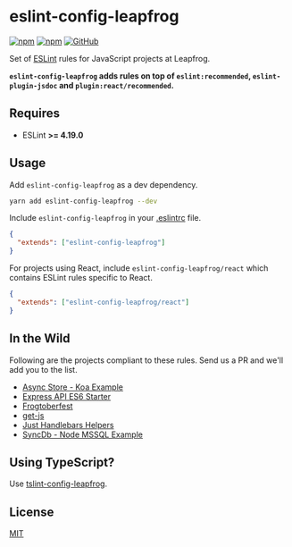 # eslint-config-leapfrog

[![npm](https://img.shields.io/npm/v/eslint-config-leapfrog?style=flat-square)](https://badge.fury.io/js/eslint-config-leapfrog)
[![npm](https://img.shields.io/npm/dm/eslint-config-leapfrog?style=flat-square)](https://npmjs.org/package/eslint-config-leapfrog)
[![GitHub](https://img.shields.io/github/license/leapfrogtechnology/eslint-config-leapfrog?style=flat-square)](LICENSE)

Set of [ESLint](https://eslint.org/) rules for JavaScript projects at Leapfrog.

**`eslint-config-leapfrog` adds rules on top of `eslint:recommended`, `eslint-plugin-jsdoc` and `plugin:react/recommended`.**

## Requires

- ESLint **>= 4.19.0**

## Usage

Add `eslint-config-leapfrog` as a dev dependency.

```bash
yarn add eslint-config-leapfrog --dev
```

Include `eslint-config-leapfrog` in your [.eslintrc](https://eslint.org/docs/user-guide/getting-started#configuration) file.

```json
{
  "extends": ["eslint-config-leapfrog"]
}
```

For projects using React, include `eslint-config-leapfrog/react` which contains ESLint rules specific to React.

```json
{
  "extends": ["eslint-config-leapfrog/react"]
}
```

## In the Wild

Following are the projects compliant to these rules. Send us a PR and we'll add you to the list.

* [Async Store - Koa Example](https://github.com/leapfrogtechnology/async-store/tree/master/examples/koa-http-server-js) 
* [Express API ES6 Starter](https://github.com/mesaugat/express-api-es6-starter) 
* [Frogtoberfest](https://github.com/leapfrogtechnology/frogtoberfest)
* [get-js](https://github.com/kabirbaidhya/get-js)
* [Just Handlebars Helpers](https://github.com/leapfrogtechnology/just-handlebars-helpers)
* [SyncDb - Node MSSQL Example](https://github.com/leapfrogtechnology/sync-db/tree/master/examples/node-app-mssql)

## Using TypeScript?

Use [tslint-config-leapfrog](https://github.com/leapfrogtechnology/tslint-config-leapfrog).

## License

[MIT](LICENSE)
